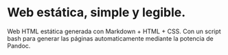 # Web estática, simple y legible.

Web HTML estática generada con Markdown + HTML + CSS. Con un script bash para generar las páginas automaticamente mediante la potencia de Pandoc.
